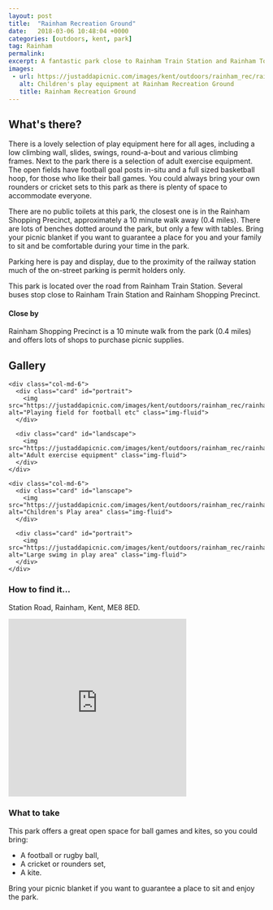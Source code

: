 ```yaml
---
layout: post
title:  "Rainham Recreation Ground"
date:   2018-03-06 10:48:04 +0000
categories: [outdoors, kent, park]
tag: Rainham
permalink: 
excerpt: A fantastic park close to Rainham Train Station and Rainham Town Centre.  It offers wide open space for ball games and a basketball hoop, there is an enclosed children's play area and a collection of exercise equipment aimed at adults.
images:
 - url: https://justaddapicnic.com/images/kent/outdoors/rainham_rec/rainham2.jpg
   alt: Children's play equipment at Rainham Recreation Ground
   title: Rainham Recreation Ground
---
```


## What's there?
There is a lovely selection of play equipment here for all ages, including a low climbing wall, slides, swings, round-a-bout and various climbing frames.  Next to the park there is a selection of adult exercise equipment.  The open fields have football goal posts in-situ and a full sized basketball hoop, for those who like their ball games. You could always bring your own rounders or cricket sets to this park as there is plenty of space to accommodate everyone.

There are no public toilets at this park, the closest one is in the Rainham Shopping Precinct, approximately a 10 minute walk away (0.4 miles). There are lots of benches dotted around the park, but only a few with tables. Bring your picnic blanket if you want to guarantee a place for you and your family to sit and be comfortable during your time in the park.

Parking here is pay and display, due to the proximity of the railway station much of the on-street parking is permit holders only.

This park is located over the road from Rainham Train Station.  Several buses stop close to Rainham Train Station and Rainham Shopping Precinct.

#### Close by
Rainham Shopping Precinct is a 10 minute walk from the park (0.4 miles) and offers lots of shops to purchase picnic supplies.

## Gallery

<div class="container">

  <div class="row">

    <div class="col-md-6">
      <div class="card" id="portrait">
        <img src="https://justaddapicnic.com/images/kent/outdoors/rainham_rec/rainham3.jpg" alt="Playing field for football etc" class="img-fluid">
      </div>

      <div class="card" id="landscape">
        <img src="https://justaddapicnic.com/images/kent/outdoors/rainham_rec/rainham1.jpg" alt="Adult exercise equipment" class="img-fluid">
      </div>  
    </div>

    <div class="col-md-6">
      <div class="card" id="lanscape">
        <img src="https://justaddapicnic.com/images/kent/outdoors/rainham_rec/rainham2.jpg" alt="Children's Play area" class="img-fluid">
      </div>

      <div class="card" id="portrait">
        <img src="https://justaddapicnic.com/images/kent/outdoors/rainham_rec/rainham4.jpg" alt="Large swimg in play area" class="img-fluid">
      </div>
    </div>

  </div>      
</div>


### How to find it...
Station Road, Rainham, Kent, ME8 8ED.

<iframe src="https://www.google.com/maps/embed?pb=!1m18!1m12!1m3!1d1245.519698601705!2d0.6143559761143759!3d51.365572419513306!2m3!1f0!2f0!3f0!3m2!1i1024!2i768!4f13.1!3m3!1m2!1s0x47d8d321eee02c5f%3A0xc195943104f40884!2sRainham+Rec%2C+Rainham%2C+Gillingham!5e0!3m2!1sen!2suk!4v1520334315450" width="350" height="350" frameborder="0" style="border:0" allowfullscreen></iframe>

### What to take

This park offers a great open space for ball games and kites, so you could bring:
* A football or rugby ball,
* A cricket or rounders set, 
* A kite.

Bring your picnic blanket if you want to guarantee a place to sit and enjoy the park.
